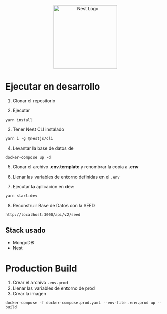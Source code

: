 <p align="center">
  <a href="http://nestjs.com/" target="blank"><img src="https://nestjs.com/img/logo-small.svg" width="200" alt="Nest Logo" /></a>
</p>

# Ejecutar en desarrollo

1. Clonar el repositorio

2. Ejecutar
```
yarn install
```
3. Tener Nest CLI instalado
```
yarn i -g @nestjs/cli
```
4. Levantar la base de datos de
```
docker-compose up -d
```
5. Clonar el archivo __.env.template__ y renombrar la copia a __.env__

6. Llenar las variables de entorno definidas en el ```.env```

7. Ejecutar la aplicacion en dev:
```
yarn start:dev
```
8. Reconstruir Base de Datos con la SEED
```
http://localhost:3000/api/v2/seed
```

## Stack usado
* MongoDB
* Nest

# Production Build
1. Crear el archivo ```.env.prod```
2. Llenar las variables de entorno de prod
3. Crear la imagen
```
docker-compose -f docker-compose.prod.yaml --env-file .env.prod up --build
```

